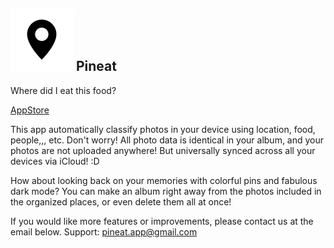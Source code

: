 ## ![This is an image](/100.png) Pineat

Where did I eat this food?

[AppStore](https://apps.apple.com/kr/app/핀잇/id1599204194)


This app automatically classify photos in your device using location, food, people,,, etc. 
Don't worry! All photo data is identical in your album, and your photos are not uploaded anywhere!
But universally synced across all your devices via iCloud! :D

How about looking back on your memories with colorful pins and fabulous dark mode?
You can make an album right away from the photos included in the organized places, or even delete them all at once!

If you would like more features or improvements, please contact us at the email below.
Support: [pineat.app@gmail.com](pineat.app@gmail.com)

